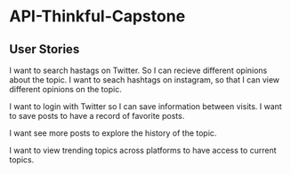 # API-Thinkful-Capstone
## User Stories 

I want to search hastags on Twitter. So I can recieve different opinions about the topic. 
I want to seach hashtags on instagram, so that I can view different opinions on the topic.

I want to login with Twitter so I can save information between visits. 
I want to save posts to have a record of favorite posts. 

I want see more posts to explore the history of the topic. 

I want to view trending topics across platforms to have access to current topics.  
